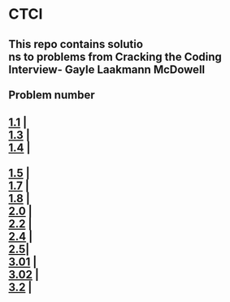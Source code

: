 <h1>CTCI</h1> 

This repo contains solutio<br>ns to problems from Cracking the Coding Interview- Gayle Laakmann McDowell<br>
<br>
Problem number
-------------------------------------------------------------------------------------------------------
[1.1](https://github.com/svishrut93/CTCI/blob/master/UniqueCharacters.java)                           |<br>
[1.3](https://github.com/svishrut93/CTCI/blob/master/Anagram.java)                                    |<br>
[1.4](https://github.com/svishrut93/CTCI/blob/master/ReplaceSpace.java)                               |<br>  
[1.5](https://github.com/svishrut93/CTCI/blob/master/StringCompression.java)                          |<br>
[1.7](https://github.com/svishrut93/CTCI/blob/master/ChangeToZeros.java)                              |<br>
[1.8](https://github.com/svishrut93/CTCI/blob/master/StringRotation.java)                             |<br>
[2.0](https://github.com/svishrut93/CTCI/tree/master/Classic%20Linked%20List%20Implementation)        |<br>
[2.2](https://github.com/svishrut93/CTCI/tree/master/Kth%20to%20last%20element%20of%20Linked%20List)  |<br>
[2.4](https://github.com/svishrut93/CTCI/tree/master/Partition%20Linked%20List%20around%20value)      |<br>
[2.5](https://github.com/svishrut93/CTCI/tree/master/Addition%20of%20numbers%20using%20Linked%20Lists)|<br>
[3.01](https://github.com/svishrut93/CTCI/tree/master/Stack%20Implementation)                         |<br>
[3.02](https://github.com/svishrut93/CTCI/tree/master/Stack%20Implementation%20-Linked%20List)        |<br>
[3.2](https://github.com/svishrut93/CTCI/tree/master/Min%20operation%20on%20stack%20in%20O-1)         |<br>
-------------------------------------------------------------------------------------------------------
